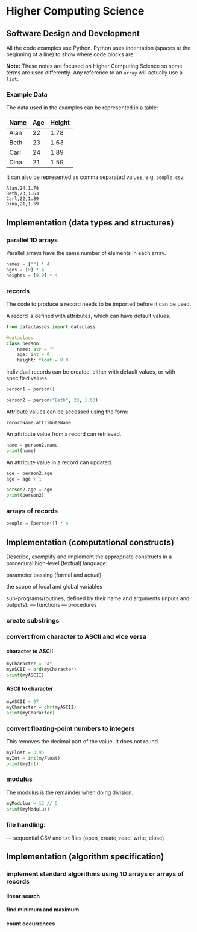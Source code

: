 # Higher Computing Science

## Software Design and Development

All the code examples use Python.  Python uses indentation (spaces at the beginning of a line) to show where code blocks are.

**Note:** These notes are focused on Higher Computing Science so some terms are used differently.  Any reference to an `array` will actually use a `list`.

### Example Data

The data used in the examples can be represented in a table:

| Name | Age | Height |
|--|--|--|
| Alan | 22 | 1.78 |
| Beth | 23 | 1.63 |
| Carl | 24 | 1.89 |
| Dina | 21 | 1.59 |

It can also be represented as comma separated values, e.g. `people.csv`:

```
Alan,24,1.78
Beth,23,1.63
Carl,22,1.89
Dina,21,1.59
```

## Implementation (data types and structures) 

### parallel 1D arrays

Parallel arrays have the same number of elements in each array.

``` python
names = [""] * 4
ages = [0] * 4
heights = [0.0] * 4
```

### records

The code to produce a record needs to be imported before it can be used.

A record is defined with attributes, which can have default values.

``` python
from dataclasses import dataclass

@dataclass
class person:
    name: str = ""
    age: int = 0
    height: float = 0.0
```

Individual records can be created, either with default values, or with specified values.

``` python
person1 = person()

person2 = person("Beth", 23, 1.63)
```

Attribute values can be accessed using the form:

```
recordName.attributeName
```

An attribute value from a record can retrieved.

``` python
name = person2.name
print(name)
```

An attribute value in a record can updated.

``` python
age = person2.age
age = age + 1

person2.age = age
print(person2)
```

### arrays of records

``` python
people = [person()] * 4
```



## Implementation (computational constructs)

Describe, exemplify and implement the appropriate constructs in a procedural high-level (textual) language:

parameter passing (formal and actual)

the scope of local and global variables

sub-programs/routines, defined by their name and arguments (inputs and outputs):
— functions
— procedures

### create substrings


### convert from character to ASCII and vice versa

#### character to ASCII

``` python
myCharacter = "A"
myASCII = ord(myCharacter)
print(myASCII)
```

#### ASCII to character

``` python
myASCII = 97
myCharacter = chr(myASCII)
print(myCharacter)
```

### convert floating-point numbers to integers

This removes the decimal part of the value.  It does not round.

``` python
myFloat = 3.95
myInt = int(myFloat)
print(myInt)
```

### modulus

The modulus is the remainder when doing division.

``` python
myModulus = 12 // 5
print(myModulus)
```

### file handling:
— sequential CSV and txt files (open, create, read, write, close)

## Implementation (algorithm specification)

### implement standard algorithms using 1D arrays or arrays of records

#### linear search

#### find minimum and maximum

#### count occurrences
